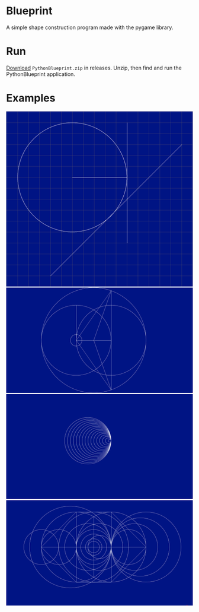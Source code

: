 # Blueprint

A simple shape construction program made with the pygame library.

# Run

[Download](https://github.com/SeanJxie/Blueprint/releases/download/v1.0/PythonBlueprint.zip) `PythonBlueprint.zip` in releases. Unzip, then find and run the PythonBlueprint application.

# Examples
![example](https://github.com/SeanJxie/Blueprint/blob/main/images/example.png)
![example_2](https://github.com/SeanJxie/Blueprint/blob/main/images/example_2.png)
![example_3](https://github.com/SeanJxie/Blueprint/blob/main/images/example_3.png)
![example_4](https://github.com/SeanJxie/Blueprint/blob/main/images/example_4.png)


